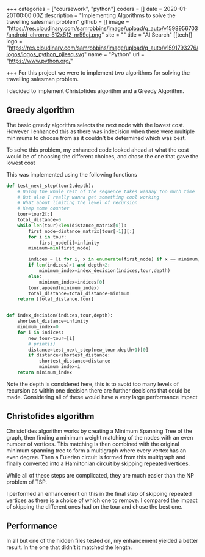 +++
categories = ["coursework", "python"]
coders = []
date = 2020-01-20T00:00:00Z
description = "Implementing Algorithms to solve the travelling salesman problem"
github = []
image = "https://res.cloudinary.com/samrobbins/image/upload/q_auto/v1598956703/android-chrome-512x512_nr59cj.png"
site = ""
title = "AI Search"
[[tech]]
logo = "https://res.cloudinary.com/samrobbins/image/upload/q_auto/v1591793276/logos/logos_python_pjlesq.svg"
name = "Python"
url = "https://www.python.org/"

+++
For this project we were to implement two algorithms for solving the travelling salesman problem.

I decided to implement Christofides algorithm and a Greedy Algorithm.

## Greedy algorithm

The basic greedy algorithm selects the next node with the lowest cost. However I enhanced this as there was indecision when there were multiple minimums to choose from as it couldn't be determined which was best.

To solve this problem, my enhanced code looked ahead at what the cost would be of choosing the different choices, and chose the one that gave the lowest cost

This was implemented using the following functions

```python
def test_next_step(tour2,depth):
    # Doing the whole rest of the sequence takes waaaay too much time
    # But also I really wanna get something cool working
    # What about limiting the level of recursion
    # Keep some counter
    tour=tour2[:]
    total_distance=0
    while len(tour)<len(distance_matrix[0]):
        first_node=distance_matrix[tour[-1]][:]
        for i in tour:
            first_node[i]=infinity
        minimum=min(first_node)

        indices = [i for i, x in enumerate(first_node) if x == minimum]
        if len(indices)>1 and depth<2:
            minimum_index=index_decision(indices,tour,depth)
        else:
            minimum_index=indices[0]
        tour.append(minimum_index)
        total_distance=total_distance+minimum
    return [total_distance,tour]


def index_decision(indices,tour,depth):
    shortest_distance=infinity
    minimum_index=0
    for i in indices:
        new_tour=tour+[i]
        # print(i)
        distance=test_next_step(new_tour,depth+1)[0]
        if distance<shortest_distance:
            shortest_distance=distance
            minimum_index=i
    return minimum_index
```

Note the depth is considered here, this is to avoid too many levels of recursion as within one decision there are further decisions that could be made. Considering all of these would have a very large performance impact

## Christofides algorithm

Christofides algorithm works by creating a Minimum Spanning Tree of the graph, then finding a minimum weight matching of the nodes with an even number of vertices. This matching is then combined with the original minimum spanning tree to form a multigraph where every vertex has an even degree. Then a Eulerian circuit is formed from this multigraph and finally converted into a Hamiltonian circuit by skipping repeated vertices.

While all of these steps are complicated, they are much easier than the NP problem of TSP.

I performed an enhancement on this in the final step of skipping repeated vertices as there is a choice of which one to remove. I compared the impact of skipping the different ones had on the tour and chose the best one.

## Performance

In all but one of the hidden files tested on, my enhancement yielded a better result. In the one that didn't it matched the length. 